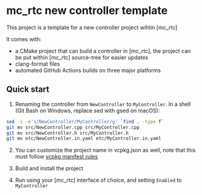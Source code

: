 mc\_rtc new controller template
==

This project is a template for a new controller project wihtin [mc\_rtc]

It comes with:
- a CMake project that can build a controller in [mc\_rtc], the project can be put within [mc\_rtc] source-tree for easier updates
- clang-format files
- automated GitHub Actions builds on three major platforms

Quick start
--

1. Renaming the controller from `NewController` to `MyController`. In a shell (Git Bash on Windows, replace sed with gsed on macOS):

```bash
sed -i -e's/NewController/MyController/g' `find . -type f`
git mv src/NewController.cpp src/MyController.cpp
git mv src/NewController.h src/MyController.h
git mv etc/NewController.in.yaml etc/MyController.in.yaml
```

2. You can customize the project name in vcpkg.json as well, note that this must follow [vcpkg manifest rules](https://github.com/microsoft/vcpkg/blob/master/docs/users/manifests.md)

2. Build and install the project

3. Run using your [mc\_rtc] interface of choice, and setting `Enabled` to `MyController`

[mc_rtc]: https://jrl-umi3218.github.io/mc_rtc/
